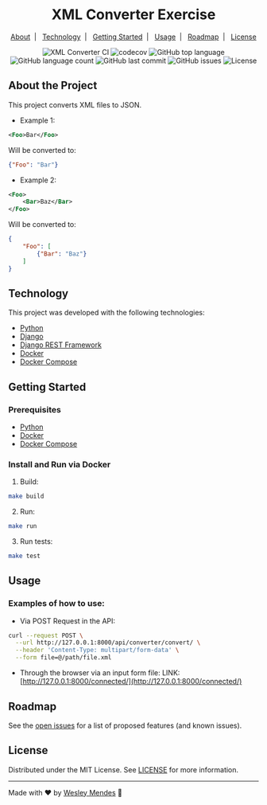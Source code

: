 <h1 align="center">
  XML Converter Exercise
  <br />
</h1>

<p align="center">
  <a href="#about-the-project">About</a>&nbsp;&nbsp;|&nbsp;&nbsp;
  <a href="#technology">Technology</a>&nbsp;&nbsp;|&nbsp;&nbsp;
  <a href="#getting-started">Getting Started</a>&nbsp;&nbsp;|&nbsp;&nbsp;
  <a href="#usage">Usage</a>&nbsp;&nbsp;|&nbsp;&nbsp;
  <a href="#roadmap">Roadmap</a>&nbsp;&nbsp;|&nbsp;&nbsp;
  <a href="#license">License</a>
</p>

<p align="center">
  <img alt="XML Converter CI" src="https://github.com/WesGtoX/xml-converter-exercise/actions/workflows/docker-image.yml/badge.svg" />
  <img alt="codecov" src="https://codecov.io/gh/WesGtoX/xml-converter-exercise/branch/main/graph/badge.svg?token=8uo3eqGYjw" />
  <img alt="GitHub top language" src="https://img.shields.io/github/languages/top/wesgtox/xml-converter-exercise?style=plastic" />
  <img alt="GitHub language count" src="https://img.shields.io/github/languages/count/wesgtox/xml-converter-exercise?style=plastic" />
  <img alt="GitHub last commit" src="https://img.shields.io/github/last-commit/wesgtox/xml-converter-exercise?style=plastic" />
  <img alt="GitHub issues" src="https://img.shields.io/github/issues/wesgtox/xml-converter-exercise?style=plastic" />
  <img alt="License" src="https://img.shields.io/github/license/wesgtox/xml-converter-exercise?style=plastic" />
</p>


## About the Project

This project converts XML files to JSON.

- Example 1:
```xml
<Foo>Bar</Foo>
```
Will be converted to:
```json
{"Foo": "Bar"}
```

- Example 2:
```xml
<Foo>
    <Bar>Baz</Bar>
</Foo>
```
Will be converted to:
```json
{
    "Foo": [
        {"Bar": "Baz"}
    ]
}
```


## Technology

This project was developed with the following technologies:

- [Python](https://www.python.org/)
- [Django](https://www.djangoproject.com/)
- [Django REST Framework](https://www.django-rest-framework.org/)
- [Docker](https://www.docker.com/)
- [Docker Compose](https://docs.docker.com/compose/)


## Getting Started

### Prerequisites

- [Python](https://www.python.org/downloads/)
- [Docker](https://www.docker.com/get-started/)
- [Docker Compose](https://docs.docker.com/compose/)


### Install and Run via Docker

1. Build:
```bash
make build
```
2. Run:
```bash
make run
```
3. Run tests:
```bash
make test
```


## Usage

### Examples of how to use:

- Via POST Request in the API:
```bash
curl --request POST \
  --url http://127.0.0.1:8000/api/converter/convert/ \
  --header 'Content-Type: multipart/form-data' \
  --form file=@/path/file.xml
```

- Through the browser via an input form file:
LINK: [http://127.0.0.1:8000/connected/](http://127.0.0.1:8000/connected/)


## Roadmap

See the [open issues](https://github.com/WesGtoX/xml-converter-exercise/issues) for a list of proposed features (and known issues).


## License

Distributed under the MIT License. See [LICENSE](LICENSE) for more information.

---

Made with ♥ by [Wesley Mendes](https://wesleymendes.com/) :wave:
